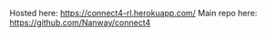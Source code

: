 Hosted here: https://connect4-rl.herokuapp.com/ 
Main repo here: https://github.com/Nanway/connect4

